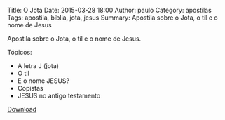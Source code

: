 Title: O Jota
Date: 2015-03-28 18:00
Author: paulo
Category: apostilas
Tags: apostila, bíblia, jota, jesus
Summary: Apostila sobre o Jota, o til e o nome de Jesus

Apostila sobre o Jota, o til e o nome de Jesus.

Tópicos:

- A letra J (jota)
- O til
- E o nome JESUS?
- Copistas
- JESUS no antigo testamento


[Download](https://www.dropbox.com/s/1lcx682khvtv8s9/O%20Jota.pdf?dl=1)